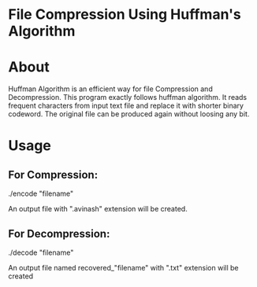 # File Compression Using Huffman's Algorithm
# About
Huffman Algorithm is an efficient way for file Compression and Decompression. This program exactly follows huffman algorithm. It reads frequent characters from input text file and replace it with shorter binary codeword. The original file can be produced again without loosing any bit.

# Usage
## For Compression:
./encode "filename"

An output file with ".avinash" extension will be created.
## For Decompression:
./decode "filename"

An output file named recovered_"filename" with ".txt" extension will be created

